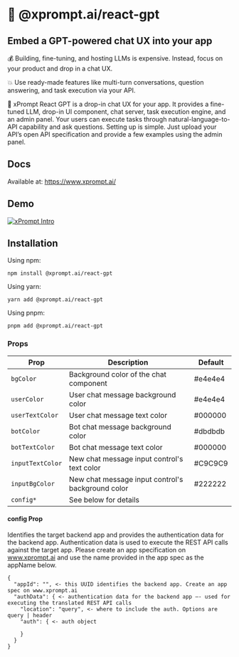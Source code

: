 # 🤖 @xprompt.ai/react-gpt


## Embed a GPT-powered chat UX into your app


💰 Building, fine-tuning, and hosting LLMs is expensive. Instead, focus on your product and drop in a chat UX.

💥 Use ready-made features like multi-turn conversations, question answering, and task execution via your API.

🧐 xPrompt React GPT is a drop-in chat UX for your app. It provides a fine-tuned LLM, drop-in UI component, chat server, task execution engine, and an admin panel. Your users can execute tasks through natural-language-to-API capability and ask questions. Setting up is simple. Just upload your API’s open API specification and provide a few examples using the admin panel.

## Docs

Available at: <https://www.xprompt.ai/>


## Demo 

[![xPrompt Intro](https://xprompt.ai/img/demo-video-sc.png
)](https://youtu.be/YGM3illCQaM "xPrompt Intro")



## Installation

Using npm:

```
npm install @xprompt.ai/react-gpt
```
Using yarn:

```
yarn add @xprompt.ai/react-gpt
```

Using pnpm:

```
pnpm add @xprompt.ai/react-gpt
```


### Props

Prop | Description | Default
---- | ----------- | -------
`bgColor` | Background color of the chat component | #e4e4e4
`userColor` | User chat message background color | #e4e4e4
`userTextColor` | User chat message text color | #000000
`botColor` | Bot chat message background color | #dbdbdb
`botTextColor` | Bot chat message text color | #000000
`inputTextColor` | New chat message input control's text color | #C9C9C9
`inputBgColor` | New chat message input control's background color | #222222
`config*` | See below for details | 


#### config Prop

Identifies the target backend app and provides the authentication data for the backend app.
Authentication data is used to execute the REST API calls against the target app.
Please create an app specification on www.xprompt.ai and use the name provided in the app spec as the appName below.

```
{
  "appId": "", <- this UUID identifies the backend app. Create an app spec on www.xprompt.ai
  "authData": { <- authentication data for the backend app —- used for executing the translated REST API calls 
    "location": "query", <- where to include the auth. Options are query | header
    "auth": { <- auth object
      
    }
  }
}
```
